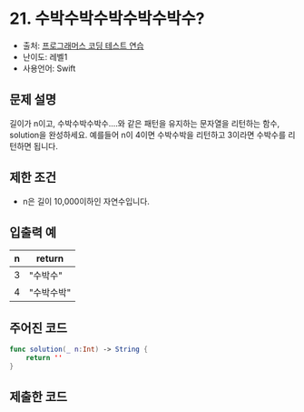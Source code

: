 # 21. 수박수박수박수박수박수?         

- 출처: [프로그래머스 코딩 테스트 연습](https://programmers.co.kr/learn/challenges)
- 난이도: 레벨1
- 사용언어: Swift



## 문제 설명  

길이가 n이고, 수박수박수박수....와 같은 패턴을 유지하는 문자열을 리턴하는 함수, solution을 완성하세요. 예를들어 n이 4이면 수박수박을 리턴하고 3이라면 수박수를 리턴하면 됩니다.



## 제한 조건   

- n은 길이 10,000이하인 자연수입니다.



## 입출력 예  

| n | return   |
| - | -------- |
| 3 | "수박수"  |
| 4 | "수박수박" |




## 주어진 코드  

~~~swift
func solution(_ n:Int) -> String {
    return ''
}
~~~




## 제출한 코드  

~~~swift

~~~
